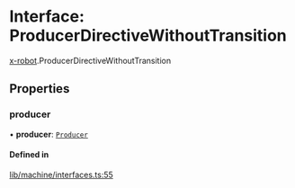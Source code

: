 # Interface: ProducerDirectiveWithoutTransition

[x-robot](../modules/x_robot.md).ProducerDirectiveWithoutTransition

## Properties

### producer

• **producer**: [`Producer`](x_robot.Producer.md)

#### Defined in

[lib/machine/interfaces.ts:55](https://github.com/Masquerade-Circus/x-robot/blob/a0ed060/lib/machine/interfaces.ts#L55)
